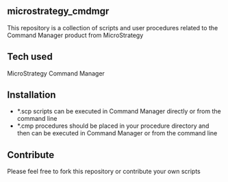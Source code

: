 ## microstrategy_cmdmgr
This repository is a collection of scripts and user procedures related to the Command Manager product from MicroStrategy

## Tech used
MicroStrategy Command Manager

## Installation
- *.scp scripts can be executed in Command Manager directly or from the command line
- *.cmp procedures should be placed in your procedure directory and then can be executed in Command Manager or from the command line

## Contribute

Please feel free to fork this repository or contribute your own scripts
